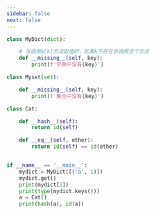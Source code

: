 ```yaml
---
sidebar: false
next: false
---
```

<BlogInfo/>






```python
class MyDict(dict):

    # 当调用a[k]方法取值时，如果k不存在会调用这个方法
    def __missing__(self, key):
        print(f'字典中没有{key}')

class Myset(set):

    def __missing__(self, key):
        print(f'集合中没有{key}')

class Cat:

    def __hash__(self):
        return id(self)

    def __eq__(self, other):
        return id(self) == id(other)


if __name__ == '__main__':
    mydict = MyDict([('a', 1)])
    mydict.get()
    print(mydict[2])
    print(type(mydict.keys()))
    a = Cat()
    print(hash(a), id(a))
```






<ActionBox />
        
<style>#top-box {margin-top:0.5rem!important;}</style>